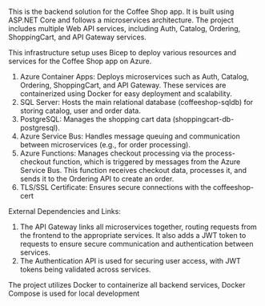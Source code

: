 This is the backend solution for the Coffee Shop app. It is built using ASP.NET Core and follows a microservices architecture. The project includes multiple Web API services, including Auth, Catalog, Ordering, ShoppingCart, and API Gateway services.

This infrastructure setup uses Bicep to deploy various resources and services for the Coffee Shop app on Azure. 

1. Azure Container Apps: Deploys microservices such as Auth, Catalog, Ordering, ShoppingCart, and API Gateway. These services are containerized using Docker for easy deployment and scalability.
2. SQL Server: Hosts the main relational database (coffeeshop-sqldb) for storing catalog, user and order data.
3. PostgreSQL: Manages the shopping cart data (shoppingcart-db-postgresql).
4. Azure Service Bus: Handles message queuing and communication between microservices (e.g., for order processing).
5. Azure Functions: Manages checkout processing via the process-checkout function, which is triggered by messages from the Azure Service Bus. This function receives checkout data, processes it, and sends it to the Ordering API to create an order.
6. TLS/SSL Certificate: Ensures secure connections with the coffeeshop-cert

External Dependencies and Links:

1. The API Gateway links all microservices together, routing requests from the frontend to the appropriate services. It also adds a JWT token to requests to ensure secure communication and authentication between services.
2. The Authentication API is used for securing user access, with JWT tokens being validated across services.

The project utilizes Docker to containerize all backend services, Docker Compose is used for local development
